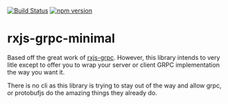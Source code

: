 [![Build Status](https://travis-ci.org/nmccready/rxjs-grpc-minimal.svg?branch=master)](https://travis-ci.org/nmccready/rxjs-grpc-minimal)
[![npm version](https://badge.fury.io/js/rxjs-grpc-minimal.svg)](https://badge.fury.io/js/rxjs-grpc-minimal)

# rxjs-grpc-minimal

Based off the great work of [rxjs-grpc](https://github.com/kondi/rxjs-grpc). However, this library intends to
very litle except to offer you to wrap your server or client GRPC implementation the way you want it.

There is no cli as this library is trying to stay out of the way and allow grpc, or protobufjs do the amazing things they already do.
